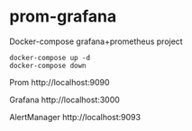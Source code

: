 # prom-grafana
Docker-compose grafana+prometheus project


```docker-compose up -d```  
```docker-compose down```  

Prom
http://localhost:9090

Grafana
http://localhost:3000

AlertManager
http://localhost:9093